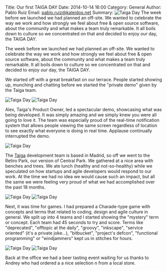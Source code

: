 Title: Our first TAIGA DAY
Date: 2014-10-14 16:00
Category: General
Author: Pablo Ruiz
Email: pablo.ruiz@kaleidos.net
Summary: ![Taiga Day](/images/taiga-day/02.jpg) The week before we launched we had planned an off-site. We wanted to celebrate the way we work and how strongly we feel about free & open source software, about the community and what makes a team truly remarkable. It all boils down to culture so we concentrated on that and decided to enjoy _our_ day, the TAIGA DAY.

The week before we launched we had planned an off-site. We wanted to celebrate the way we work and how strongly we feel about free & open source software, about the community and what makes a team truly remarkable. It all boils down to culture so we concentrated on that and decided to enjoy _our_ day, the TAIGA DAY.

We started off with a great breakfast on our terrace. People started showing up, munching and chatting before we started the "private demo" given by the Taiga team.

![Taiga Day]({filename}/images/taiga-day/07.jpg)
![Taiga Day]({filename}/images/taiga-day/01.jpg)

Alex, Taiga's Product Owner, led a spectacular demo, showcasing what was being developed. It was simply amazing and we simply knew you were all going to love it. The team was especially proud of the real-time notification system that allows people viewing the same screen regardless of location to see exactly what everyone is doing in real time. Applause continually interrupted the demo.

![Taiga Day]({filename}/images/taiga-day/02.jpg)

The [Taiga][taiga] development team is based in Madrid, so off we went to the Retiro Park, our version of Central Park. We gathered at a nice area with benches and trees. We ate lunch (healthy and not-so-healthy) while we speculated on how startups and agile developers would respond to our work. At the time we had no idea we would cause such an impact, but all the same we were feeling very proud of what we had accomplished over the past 18 months.

![Taiga Day]({filename}/images/taiga-day/03.jpg)
![Taiga Day]({filename}/images/taiga-day/04.jpg)

Next, it was time for games. I had prepared a Charade-type game with concepts and terms that related to coding, design and agile culture in general. We split up into 4 teams and I started showing the "mystery" term or concept. Each team had 45 seconds to try and score. Terms like "deprecated", "offtopic at the daily", "groovy", "inkscape", "service oriented" (it's a private joke...), "bitbucket", "project's defcon", "functional programming" or "windjammers" kept us in stitches for hours.

![Taiga Day]({filename}/images/taiga-day/05.jpg)
![Taiga Day]({filename}/images/taiga-day/06.jpg)

Back at the office we had a beer tasting event waiting for us thanks to Andrey who had ordered a a nice selection n from a local store.

[taiga]: https://taiga.io "Taiga.io"
